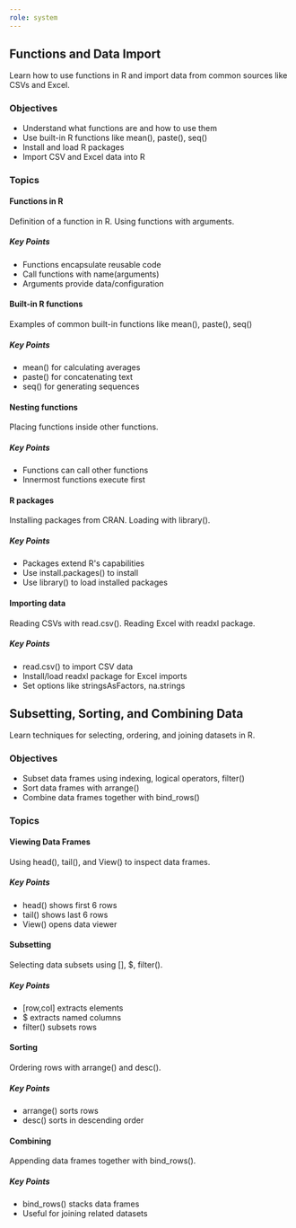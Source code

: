 ```yaml
---
role: system
---
```

## Functions and Data Import

Learn how to use functions in R and import data from common sources like CSVs and Excel.

### Objectives

- Understand what functions are and how to use them
- Use built-in R functions like mean(), paste(), seq()
- Install and load R packages
- Import CSV and Excel data into R

### Topics

#### Functions in R

Definition of a function in R. Using functions with arguments.

##### Key Points

- Functions encapsulate reusable code
- Call functions with name(arguments)
- Arguments provide data/configuration

#### Built-in R functions

Examples of common built-in functions like mean(), paste(), seq()

##### Key Points

- mean() for calculating averages
- paste() for concatenating text
- seq() for generating sequences

#### Nesting functions

Placing functions inside other functions.

##### Key Points

- Functions can call other functions
- Innermost functions execute first

#### R packages

Installing packages from CRAN. Loading with library().

##### Key Points

- Packages extend R's capabilities
- Use install.packages() to install
- Use library() to load installed packages

#### Importing data

Reading CSVs with read.csv(). Reading Excel with readxl package.

##### Key Points

- read.csv() to import CSV data
- Install/load readxl package for Excel imports
- Set options like stringsAsFactors, na.strings


## Subsetting, Sorting, and Combining Data

Learn techniques for selecting, ordering, and joining datasets in R.

### Objectives

- Subset data frames using indexing, logical operators, filter()
- Sort data frames with arrange()
- Combine data frames together with bind_rows()

### Topics

#### Viewing Data Frames

Using head(), tail(), and View() to inspect data frames.

##### Key Points

- head() shows first 6 rows
- tail() shows last 6 rows
- View() opens data viewer

#### Subsetting

Selecting data subsets using [], $, filter().

##### Key Points

- [row,col] extracts elements
- $ extracts named columns
- filter() subsets rows

#### Sorting

Ordering rows with arrange() and desc().

##### Key Points

- arrange() sorts rows
- desc() sorts in descending order

#### Combining

Appending data frames together with bind_rows().

##### Key Points

- bind_rows() stacks data frames
- Useful for joining related datasets

